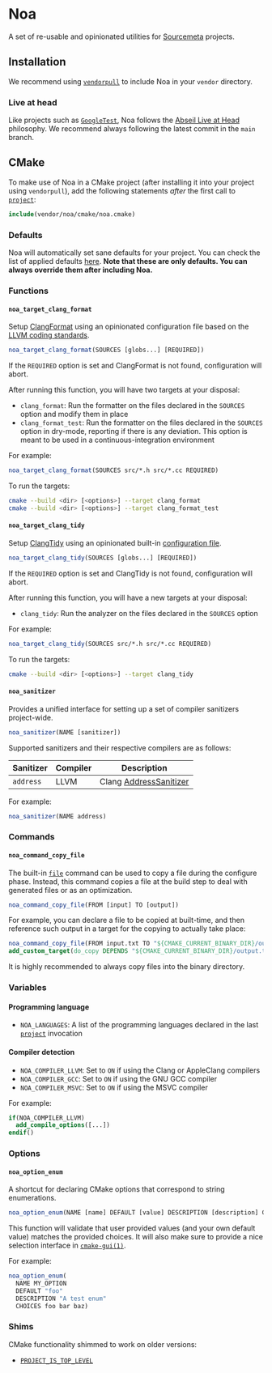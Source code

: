 Noa
===

A set of re-usable and opinionated utilities for
[Sourcemeta](https://www.sourcemeta.com) projects.

Installation
------------

We recommend using [`vendorpull`](https://github.com/sourcemeta/vendorpull) to
include Noa in your `vendor` directory.

### Live at head

Like projects such as [`GoogleTest`](https://github.com/google/googletest), Noa
follows the [Abseil Live at
Head](https://abseil.io/about/philosophy#upgrade-support) philosophy. We
recommend always following the latest commit in the `main` branch.

CMake
-----

To make use of Noa in a CMake project (after installing it into your project
using `vendorpull`), add the following statements *after* the first call to
[`project`](https://cmake.org/cmake/help/latest/command/project.html):

```cmake
include(vendor/noa/cmake/noa.cmake)
```

### Defaults

Noa will automatically set sane defaults for your project. You can check the
list of applied defaults
[here](https://github.com/sourcemeta/noa/blob/main/cmake/noa/defaults.cmake).
**Note that these are only defaults. You can always override them after
including Noa.**

### Functions

#### `noa_target_clang_format`

Setup [ClangFormat](https://clang.llvm.org/docs/ClangFormat.html) using an
opinionated configuration file based on the [LLVM coding
standards](https://llvm.org/docs/CodingStandards.html).

```cmake
noa_target_clang_format(SOURCES [globs...] [REQUIRED])
```

If the `REQUIRED` option is set and ClangFormat is not found, configuration
will abort.

After running this function, you will have two targets at your disposal:

- `clang_format`: Run the formatter on the files declared in the `SOURCES`
  option and modify them in place
- `clang_format_test`: Run the formatter on the files declared in the `SOURCES`
  option in dry-mode, reporting if there is any deviation. This option is meant
  to be used in a continuous-integration environment

For example:

```cmake
noa_target_clang_format(SOURCES src/*.h src/*.cc REQUIRED)
```

To run the targets:

```sh
cmake --build <dir> [<options>] --target clang_format
cmake --build <dir> [<options>] --target clang_format_test
```

#### `noa_target_clang_tidy`

Setup [ClangTidy](https://clang.llvm.org/extra/clang-tidy/index.html) using an
opinionated built-in [configuration
file](https://github.com/sourcemeta/noa/blob/main/cmake/noa/targets/clang-tidy.config).

```cmake
noa_target_clang_tidy(SOURCES [globs...] [REQUIRED])
```

If the `REQUIRED` option is set and ClangTidy is not found, configuration will
abort.

After running this function, you will have a new targets at your disposal:

- `clang_tidy`: Run the analyzer on the files declared in the `SOURCES` option

For example:

```cmake
noa_target_clang_tidy(SOURCES src/*.h src/*.cc REQUIRED)
```

To run the targets:

```sh
cmake --build <dir> [<options>] --target clang_tidy
```

#### `noa_sanitizer`

Provides a unified interface for setting up a set of compiler sanitizers
project-wide.

```cmake
noa_sanitizer(NAME [sanitizer])
```

Supported sanitizers and their respective compilers are as follows:

| Sanitizer | Compiler | Description                                     |
|-----------|----------|-------------------------------------------------|
| `address` | LLVM     | Clang [AddressSanitizer][ClangAddressSanitizer] |

For example:

```cmake
noa_sanitizer(NAME address)
```

[ClangAddressSanitizer]: https://clang.llvm.org/docs/AddressSanitizer.html

### Commands

#### `noa_command_copy_file`

The built-in [`file`](https://cmake.org/cmake/help/latest/command/file.html)
command can be used to copy a file during the configure phase. Instead, this
command copies a file at the build step to deal with generated files or as an
optimization.

```cmake
noa_command_copy_file(FROM [input] TO [output])
```

For example, you can declare a file to be copied at built-time, and then
reference such output in a target for the copying to actually take place:

```cmake
noa_command_copy_file(FROM input.txt TO "${CMAKE_CURRENT_BINARY_DIR}/output.txt")
add_custom_target(do_copy DEPENDS "${CMAKE_CURRENT_BINARY_DIR}/output.txt")
```

It is highly recommended to always copy files into the binary directory.

### Variables

#### Programming language

- `NOA_LANGUAGES`: A list of the programming languages declared in the last
  [`project`](https://cmake.org/cmake/help/latest/command/project.html)
  invocation

#### Compiler detection

- `NOA_COMPILER_LLVM`: Set to `ON` if using the Clang or AppleClang compilers
- `NOA_COMPILER_GCC`: Set to `ON` if using the GNU GCC compiler
- `NOA_COMPILER_MSVC`: Set to `ON` if using the MSVC compiler

For example:

```cmake
if(NOA_COMPILER_LLVM)
  add_compile_options([...])
endif()
```

### Options

#### `noa_option_enum`

A shortcut for declaring CMake options that correspond to string enumerations.

```cmake
noa_option_enum(NAME [name] DEFAULT [value] DESCRIPTION [description] CHOICES [choices...])
```

This function will validate that user provided values (and your own default
value) matches the provided choices. It will also make sure to provide a nice
selection interface in
[`cmake-gui(1)`](https://cmake.org/cmake/help/latest/manual/cmake-gui.1.html).

For example:

```cmake
noa_option_enum(
  NAME MY_OPTION
  DEFAULT "foo"
  DESCRIPTION "A test enum"
  CHOICES foo bar baz)
```

### Shims

CMake functionality shimmed to work on older versions:

- [`PROJECT_IS_TOP_LEVEL`](https://cmake.org/cmake/help/latest/variable/PROJECT_IS_TOP_LEVEL.html)
